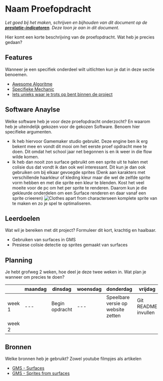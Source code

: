 # Naam Proefopdracht
*Let goed bij het maken, schrijven en bijhouden van dit document op de **[prestatie-indicatoren](https://drive.google.com/drive/folders/1y8l0Zr4E8b6gYJui_pSzQaoWr-gEr6JN?usp=sharing)**. Deze toon je aan in dit document.*

Hier komt een korte beschrijving van de proefopdracht. Wat heb je precies gedaan? 

## Features
Wanneer je een specifiek onderdeel wilt uitlichten kun je dat in deze sectie benoemen.

- [Awesome Algoritme](link)
- [Specifieke Mechanic](link)
- [Iets unieks waar je trots op bent binnen de project](link)

## Software Anaylse 
Welke software heb je voor deze proefopdracht onderzocht? En waarom heb je uiteindelijk gekozen voor de gekozen Software. Benoem hier specifieke argumenten.
- Ik heb hiervoor Gamemaker studio gebruikt. Deze engine ben ik erg bekent mee en vondt dit mooi om het eerste proef opdracht mee te doen. Dit omdat het school jaar net begonnen is en ik weer in die flow wilde komen.
- Ik heb dan nooit zon surface gebruikt om een sprite uit te halen met colisie dus dat vondt ik dan ook wel interessant. Dit kun je dan ook gebruiken om bij elkaar gevoegde sprites (Denk aan karakters met verschillende haarkleur of kleding kleur maar die wel de zelfde sprite vorm hebben en met die sprite een kleur te blenden. Kost het veel moeite voor de pc om het per sprite te renderen. Daarom kun je die gekleurde onderdelen om een Surface renderen en daar vanaf een sprite crieeren) ![Clothes apart from characters](https://www.google.nl/url?sa=i&rct=j&q=&esrc=s&source=images&cd=&cad=rja&uact=8&ved=2ahUKEwi-qfrSyc3kAhUDZ1AKHQaMA84QjRx6BAgBEAQ&url=%2Furl%3Fsa%3Di%26rct%3Dj%26q%3D%26esrc%3Ds%26source%3Dimages%26cd%3D%26ved%3D%26url%3Dhttps%253A%252F%252Fwww.deviantart.com%252Fchasz-manequin%252Fart%252Fbasic-walk-template-clothing-sprites-303784863%26psig%3DAOvVaw3BVshcgX6LlchrsAjNynyX%26ust%3D1568456393409742&psig=AOvVaw3BVshcgX6LlchrsAjNynyX&ust=1568456393409742)een komplete sprite van te maken en zo je spel te optimaliseren.

## Leerdoelen 
Wat wil je bereiken met dit project? Formuleer dit kort, krachtig en haalbaar.
- Gebruiken van surfaces in GMS
- Presiese colisie detectie op sprites gemaakt van surfaces

## Planning 
Je hebt grofweg 2 weken, hoe deel je deze twee weken in. Wat plan je wanneer om precies te doen?

| | maandag | dinsdag | woensdag | donderdag | vrijdag |
| --- | --- | --- | --- | --- | --- |
|week 1 | --- | Begin opdracht | --- | Speelbare versie op website zetten | Git README invullen |
|week 2 |

## Bronnen
Welke bronnen heb je gebruikt? Zowel youtube filmpjes als artikelen

- [GMS - Surfaces](https://docs.yoyogames.com/source/dadiospice/002_reference/surfaces/index.html)
- [GMS - Sprites from surfaces](https://docs.yoyogames.com/source/dadiospice/002_reference/game%20assets/sprites/sprite_create_from_surface.html)

